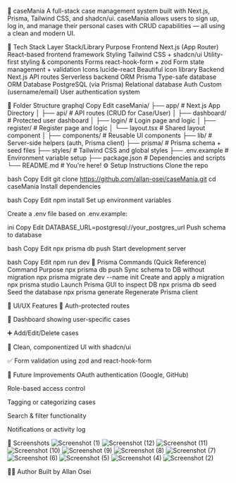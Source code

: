 🧠 caseMania
A full-stack case management system built with Next.js, Prisma, Tailwind CSS, and shadcn/ui. caseMania allows users to sign up, log in, and manage their personal cases with CRUD capabilities — all using a clean and modern UI.

🚀 Tech Stack
Layer	Stack/Library	Purpose
Frontend	Next.js (App Router)	React-based frontend framework
Styling	Tailwind CSS + shadcn/ui	Utility-first styling & components
Forms	react-hook-form + zod	Form state management + validation
Icons	lucide-react	Beautiful icon library
Backend	Next.js API routes	Serverless backend
ORM	Prisma	Type-safe database ORM
Database	PostgreSQL (via Prisma)	Relational database
Auth	Custom (username/email)	User authentication system

📁 Folder Structure
graphql
Copy
Edit
caseMania/
├── app/                  # Next.js App Directory
│   ├── api/              # API routes (CRUD for Case/User)
│   ├── dashboard/        # Protected user dashboard
│   ├── login/            # Login page and logic
│   ├── register/         # Register page and logic
│   └── layout.tsx        # Shared layout component
│
├── components/           # Reusable UI components
├── lib/                  # Server-side helpers (auth, Prisma client)
├── prisma/               # Prisma schema + seed files
├── styles/               # Tailwind CSS and global styles
├── .env.example          # Environment variable setup
├── package.json          # Dependencies and scripts
└── README.md             # You're here!
⚙️ Setup Instructions
Clone the repo

bash
Copy
Edit
git clone https://github.com/allan-osei/caseMania.git
cd caseMania
Install dependencies

bash
Copy
Edit
npm install
Set up environment variables

Create a .env file based on .env.example:

ini
Copy
Edit
DATABASE_URL=postgresql://your_postgres_url
Push schema to database

bash
Copy
Edit
npx prisma db push
Start development server

bash
Copy
Edit
npm run dev
🧪 Prisma Commands (Quick Reference)
Command	Purpose
npx prisma db push	Sync schema to DB without migration
npx prisma migrate dev --name init	Create and apply a migration
npx prisma studio	Launch Prisma GUI to inspect DB
npx prisma db seed	Seed the database
npx prisma generate	Regenerate Prisma client

🧰 UI/UX Features
🔐 Auth-protected routes

📄 Dashboard showing user-specific cases

➕ Add/Edit/Delete cases

🧼 Clean, componentized UI with shadcn/ui

✅ Form validation using zod and react-hook-form

🔮 Future Improvements
OAuth authentication (Google, GitHub)

Role-based access control

Tagging or categorizing cases

Search & filter functionality

Notifications or activity log

📸 Screenshots
![Screenshot (1)](https://github.com/user-attachments/assets/45691f3a-2c1e-4350-8f94-bf582e3fce66)
![Screenshot (12)](https://github.com/user-attachments/assets/5063f23c-da67-480f-8b44-1b0d82bf5ca0)
![Screenshot (11)](https://github.com/user-attachments/assets/bc79843e-db73-4e4e-b61e-b178dd732a5e)
![Screenshot (10)](https://github.com/user-attachments/assets/fa9a1c04-6ddc-4977-b823-927a2713df42)
![Screenshot (9)](https://github.com/user-attachments/assets/6cde000c-4f44-46c2-a09d-62b6795d0af9)
![Screenshot (8)](https://github.com/user-attachments/assets/091377dd-7d00-4254-bbf2-a9103bb0eaec)
![Screenshot (7)](https://github.com/user-attachments/assets/b39bed54-ae8c-402a-a26c-021b7b5d5fad)
![Screenshot (6)](https://github.com/user-attachments/assets/7b1c2f00-dfd3-4bc8-90d6-a1dffc033904)
![Screenshot (5)](https://github.com/user-attachments/assets/6f7921ec-5d15-445a-8aa2-87ff8f9084e2)
![Screenshot (4)](https://github.com/user-attachments/assets/54e243a7-8e18-4766-8470-b15533b3b061)
![Screenshot (2)](https://github.com/user-attachments/assets/05275fdf-3280-4d9b-b398-d66ca1b88337)



🧑‍💻 Author
Built by Allan Osei
